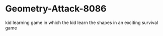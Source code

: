 # Geometry-Attack-8086
kid learning game in which the kid learn the shapes in an exciting survival game
